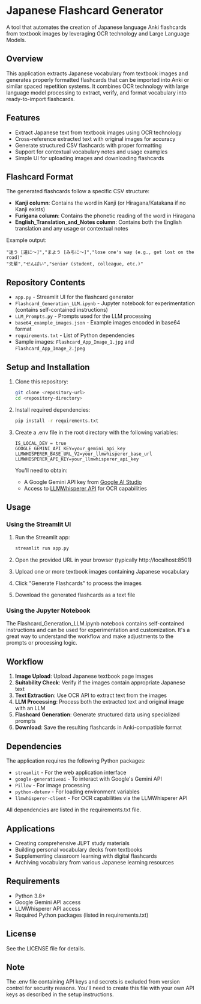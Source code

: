 # Japanese Flashcard Generator

A tool that automates the creation of Japanese language Anki flashcards from textbook images by leveraging OCR technology and Large Language Models.

## Overview

This application extracts Japanese vocabulary from textbook images and generates properly formatted flashcards that can be imported into Anki or similar spaced repetition systems. It combines OCR technology with large language model processing to extract, verify, and format vocabulary into ready-to-import flashcards.

## Features

- Extract Japanese text from textbook images using OCR technology
- Cross-reference extracted text with original images for accuracy
- Generate structured CSV flashcards with proper formatting
- Support for contextual vocabulary notes and usage examples
- Simple UI for uploading images and downloading flashcards

## Flashcard Format

The generated flashcards follow a specific CSV structure:
- **Kanji column**: Contains the word in Kanji (or Hiragana/Katakana if no Kanji exists)
- **Furigana column**: Contains the phonetic reading of the word in Hiragana
- **English_Translation_and_Notes column**: Contains both the English translation and any usage or contextual notes

Example output:
```
"迷う [道に～]","まよう [みちに～]","lose one's way (e.g., get lost on the road)"
"先輩","せんぱい","senior (student, colleague, etc.)"
```

## Repository Contents

- `app.py` - Streamlit UI for the flashcard generator
- `Flashcard_Generation_LLM.ipynb` - Jupyter notebook for experimentation (contains self-contained instructions)
- `LLM_Prompts.py` - Prompts used for the LLM processing
- `base64_example_images.json` - Example images encoded in base64 format
- `requirements.txt` - List of Python dependencies
- Sample images: `Flashcard_App_Image_1.jpg` and `Flashcard_App_Image_2.jpeg`

## Setup and Installation

1. Clone this repository:
   ```bash
   git clone <repository-url>
   cd <repository-directory>
   ```

2. Install required dependencies:
   ```bash
   pip install -r requirements.txt
   ```

3. Create a .env file in the root directory with the following variables:
   ```
   IS_LOCAL_DEV = true
   GOOGLE_GEMINI_API_KEY=your_gemini_api_key
   LLMWHISPERER_BASE_URL_V2=your_llmwhisperer_base_url
   LLMWHISPERER_API_KEY=your_llmwhisperer_api_key
   ```

   You'll need to obtain:
   - A Google Gemini API key from [Google AI Studio](https://ai.google.dev/)
   - Access to [LLMWhisperer API](https://docs.unstract.com/llmwhisperer/) for OCR capabilities

## Usage

### Using the Streamlit UI

1. Run the Streamlit app:
   ```bash
   streamlit run app.py
   ```

2. Open the provided URL in your browser (typically http://localhost:8501)

3. Upload one or more textbook images containing Japanese vocabulary

4. Click "Generate Flashcards" to process the images

5. Download the generated flashcards as a text file

### Using the Jupyter Notebook

The Flashcard_Generation_LLM.ipynb notebook contains self-contained instructions and can be used for experimentation and customization. It's a great way to understand the workflow and make adjustments to the prompts or processing logic.

## Workflow

1. **Image Upload**: Upload Japanese textbook page images
2. **Suitability Check**: Verify if the images contain appropriate Japanese text
3. **Text Extraction**: Use OCR API to extract text from the images
4. **LLM Processing**: Process both the extracted text and original image with an LLM
5. **Flashcard Generation**: Generate structured data using specialized prompts
6. **Download**: Save the resulting flashcards in Anki-compatible format

## Dependencies

The application requires the following Python packages:
- `streamlit` - For the web application interface
- `google-generativeai` - To interact with Google's Gemini API
- `Pillow` - For image processing
- `python-dotenv` - For loading environment variables
- `llmwhisperer-client` - For OCR capabilities via the LLMWhisperer API

All dependencies are listed in the requirements.txt file.

## Applications

- Creating comprehensive JLPT study materials
- Building personal vocabulary decks from textbooks
- Supplementing classroom learning with digital flashcards
- Archiving vocabulary from various Japanese learning resources

## Requirements

- Python 3.8+
- Google Gemini API access
- LLMWhisperer API access
- Required Python packages (listed in requirements.txt)

## License

See the LICENSE file for details.

## Note

The .env file containing API keys and secrets is excluded from version control for security reasons. You'll need to create this file with your own API keys as described in the setup instructions.